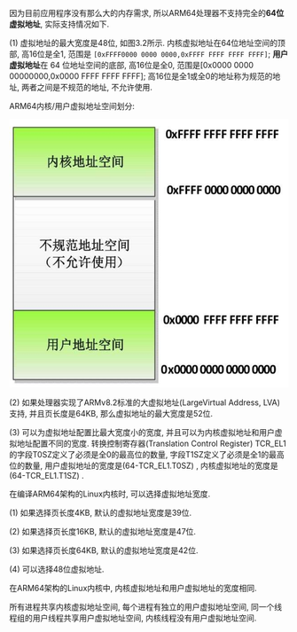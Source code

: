 
因为目前应用程序没有那么大的内存需求, 所以ARM64处理器不支持完全的**64位虚拟地址**, 实际支持情况如下.

(1) 虚拟地址的最大宽度是48位, 如图3.2所示. 内核虚拟地址在64位地址空间的顶部, 高16位是全1, 范围是 `[0xFFFF0000 0000 0000,0xFFFF FFFF FFFF FFFF]`; **用户虚拟地址**在 64 位地址空间的底部, 高16位是全0, 范围是[0x0000 0000 00000000,0x0000 FFFF FFFF FFFF]; 高16位是全1或全0的地址称为规范的地址, 两者之间是不规范的地址, 不允许使用.

ARM64内核/用户虚拟地址空间划分:

![2022-04-14-15-01-26.png](./images/2022-04-14-15-01-26.png)

(2) 如果处理器实现了ARMv8.2标准的大虚拟地址(LargeVirtual Address, LVA) 支持, 并且页长度是64KB, 那么虚拟地址的最大宽度是52位.

(3) 可以为虚拟地址配置比最大宽度小的宽度, 并且可以为内核虚拟地址和用户虚拟地址配置不同的宽度. 转换控制寄存器(Translation Control Register) TCR_EL1的字段T0SZ定义了必须是全0的最高位的数量, 字段T1SZ定义了必须是全1的最高位的数量, 用户虚拟地址的宽度是(64-TCR_EL1.T0SZ) , 内核虚拟地址的宽度是(64-TCR_EL1.T1SZ) .

在编译ARM64架构的Linux内核时, 可以选择虚拟地址宽度.

(1) 如果选择页长度4KB, 默认的虚拟地址宽度是39位.

(2) 如果选择页长度16KB, 默认的虚拟地址宽度是47位.

(3) 如果选择页长度64KB, 默认的虚拟地址宽度是42位.

(4) 可以选择48位虚拟地址.

在ARM64架构的Linux内核中, 内核虚拟地址和用户虚拟地址的宽度相同.

所有进程共享内核虚拟地址空间, 每个进程有独立的用户虚拟地址空间, 同一个线程组的用户线程共享用户虚拟地址空间, 内核线程没有用户虚拟地址空间.